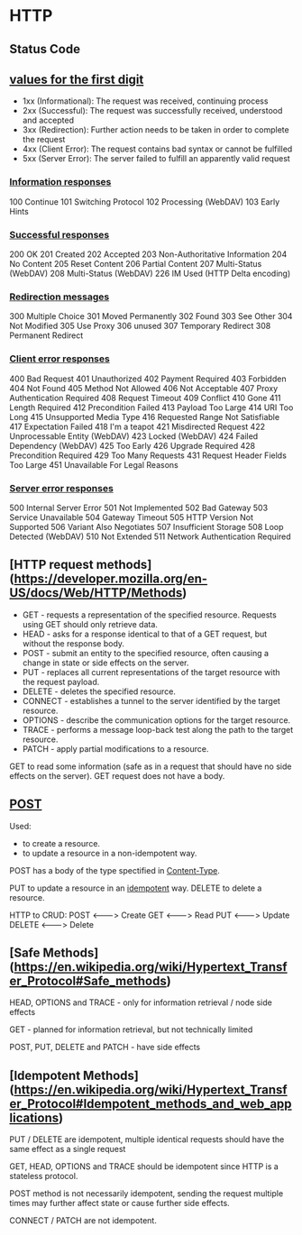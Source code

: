 # HTTP

## Status Code

## [values for the first digit](https://en.wikipedia.org/wiki/List_of_HTTP_status_codes)
* 1xx (Informational): The request was received, continuing process
* 2xx (Successful): The request was successfully received, understood and accepted
* 3xx (Redirection): Further action needs to be taken in order to complete the request
* 4xx (Client Error): The request contains bad syntax or cannot be fulfilled
* 5xx (Server Error): The server failed to fulfill an apparently valid request

### [Information responses](https://developer.mozilla.org/en-US/docs/Web/HTTP/Status#Information_responses)
100 Continue
101 Switching Protocol
102 Processing (WebDAV)
103 Early Hints

### [Successful responses](https://developer.mozilla.org/en-US/docs/Web/HTTP/Status#Successful_responses)
200 OK
201 Created
202 Accepted
203 Non-Authoritative Information
204 No Content
205 Reset Content
206 Partial Content
207 Multi-Status (WebDAV)
208 Multi-Status (WebDAV)
226 IM Used (HTTP Delta encoding)

### [Redirection messages](https://developer.mozilla.org/en-US/docs/Web/HTTP/Status#Redirection_messages)
300 Multiple Choice
301 Moved Permanently
302 Found
303 See Other
304 Not Modified
305 Use Proxy
306 unused
307 Temporary Redirect
308 Permanent Redirect

### [Client error responses](https://developer.mozilla.org/en-US/docs/Web/HTTP/Status#Client_error_responses)
400 Bad Request
401 Unauthorized
402 Payment Required
403 Forbidden
404 Not Found
405 Method Not Allowed
406 Not Acceptable
407 Proxy Authentication Required
408 Request Timeout
409 Conflict
410 Gone
411 Length Required
412 Precondition Failed
413 Payload Too Large
414 URI Too Long
415 Unsupported Media Type
416 Requested Range Not Satisfiable
417 Expectation Failed
418 I'm a teapot
421 Misdirected Request
422 Unprocessable Entity (WebDAV)
423 Locked (WebDAV)
424 Failed Dependency (WebDAV)
425 Too Early
426 Upgrade Required
428 Precondition Required
429 Too Many Requests
431 Request Header Fields Too Large
451 Unavailable For Legal Reasons

### [Server error responses](https://developer.mozilla.org/en-US/docs/Web/HTTP/Status#Server_error_responses)
500 Internal Server Error
501 Not Implemented
502 Bad Gateway
503 Service Unavailable
504 Gateway Timeout
505 HTTP Version Not Supported
506 Variant Also Negotiates
507 Insufficient Storage
508 Loop Detected (WebDAV)
510 Not Extended
511 Network Authentication Required

## [HTTP request methods] (https://developer.mozilla.org/en-US/docs/Web/HTTP/Methods)

* GET - requests a representation of the specified resource. Requests using GET should only retrieve data.
* HEAD - asks for a response identical to that of a GET request, but without the response body.
* POST - submit an entity to the specified resource, often causing a change in state or side effects on the server.
* PUT - replaces all current representations of the target resource with the request payload.
* DELETE - deletes the specified resource.
* CONNECT - establishes a tunnel to the server identified by the target resource.
* OPTIONS - describe the communication options for the target resource.
* TRACE - performs a message loop-back test along the path to the target resource.
* PATCH - apply partial modifications to a resource.

GET to read some information (safe as in a request that should have no side effects on the server).
GET request does not have a body.

## [POST](https://developer.mozilla.org/en-US/docs/Web/HTTP/Methods/POST)
Used:
 * to create a resource.
 * to update a resource in a non-idempotent way.

POST has a body of the type spectified in [Content-Type](https://developer.mozilla.org/en-US/docs/Web/HTTP/Headers/Content-Type).

PUT to update a resource in an [idempotent](https://en.wikipedia.org/wiki/Hypertext_Transfer_Protocol#Idempotent_methods_and_web_applications) way.
DELETE to delete a resource.

HTTP to CRUD:
POST <---> Create
GET <---> Read
PUT <---> Update
DELETE <---> Delete

## [Safe Methods] (https://en.wikipedia.org/wiki/Hypertext_Transfer_Protocol#Safe_methods)

HEAD, OPTIONS and TRACE - only for information retrieval / node side effects

GET - planned for information retrieval, but not technically limited

POST, PUT, DELETE and PATCH - have side effects

## [Idempotent Methods] (https://en.wikipedia.org/wiki/Hypertext_Transfer_Protocol#Idempotent_methods_and_web_applications)

PUT / DELETE are idempotent, multiple identical requests should have the same effect as a single request

GET, HEAD, OPTIONS and TRACE should be idempotent since HTTP is a stateless protocol.

POST method is not necessarily idempotent, sending the request multiple times may further affect state or cause further side effects.

CONNECT / PATCH are not idempotent.